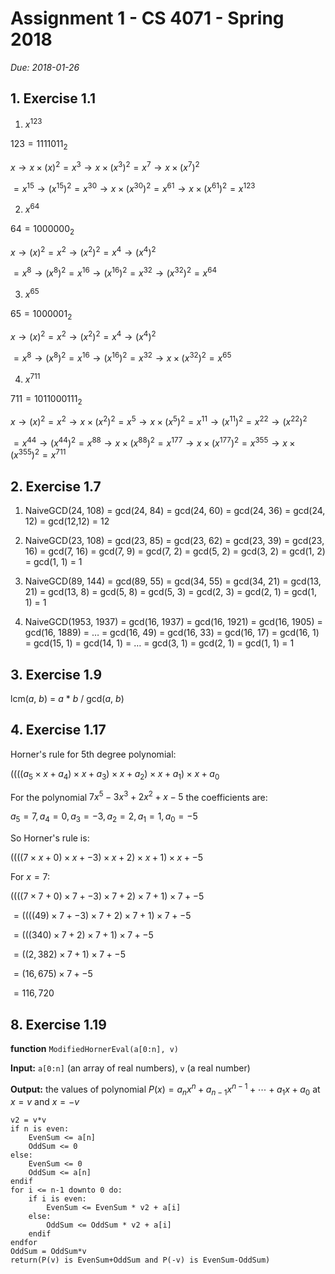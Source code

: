 # Assignment 1 - CS 4071 - Spring 2018

_Due: 2018-01-26_

## 1. Exercise 1.1

1. $x^{123}$

  $123 = 1111011_{2}$

  $x \rightarrow x \times (x)^{2} = x^{3} \rightarrow x \times (x^{3})^{2} = x^{7} \rightarrow x \times (x^{7})^{2}$

  $= x^{15} \rightarrow (x^{15})^{2} = x^{30} \rightarrow x \times (x^{30})^{2} = x^{61} \rightarrow x \times (x^{61})^{2} = x^{123}$

2. $x^{64}$

  $64 = 1000000_{2}$ 

  $x \rightarrow (x)^{2} = x^{2} \rightarrow (x^{2})^{2} = x^{4} \rightarrow (x^{4})^{2}$

  $= x^{8} \rightarrow (x^{8})^{2} = x^{16} \rightarrow (x^{16})^{2} = x^{32} \rightarrow (x^{32})^{2} = x^{64}$

3. $x^{65}$

  $65 = 1000001_{2}$

  $x \rightarrow (x)^{2} = x^{2} \rightarrow (x^{2})^{2} = x^{4} \rightarrow (x^{4})^{2}$

  $= x^{8} \rightarrow (x^{8})^{2} = x^{16} \rightarrow (x^{16})^{2} = x^{32} \rightarrow x \times (x^{32})^{2} = x^{65}$

4. $x^{711}$

  $711 = 1011000111_{2}$

  $x \rightarrow (x)^{2} = x^{2} \rightarrow x \times (x^{2})^{2} = x^{5} \rightarrow x \times (x^{5})^{2} = x^{11} \rightarrow (x^{11})^{2} = x^{22} \rightarrow (x^{22})^{2}$

  $= x^{44} \rightarrow (x^{44})^{2} = x^{88} \rightarrow x \times (x^{88})^{2} = x^{177} \rightarrow x \times (x^{177})^{2} = x^{355} \rightarrow x \times (x^{355})^{2} = x^{711}$


## 2. Exercise 1.7

1. NaiveGCD(24, 108) 
  = gcd(24, 84) = gcd(24, 60) = gcd(24, 36)
  = gcd(24, 12) = gcd(12,12) = 12

2. NaiveGCD(23, 108) 
  = gcd(23, 85) = gcd(23, 62) = gcd(23, 39)
  = gcd(23, 16) = gcd(7, 16) = gcd(7, 9) = gcd(7, 2)
  = gcd(5, 2) = gcd(3, 2) = gcd(1, 2) = gcd(1, 1) = 1

3. NaiveGCD(89, 144)
  = gcd(89, 55) = gcd(34, 55) = gcd(34, 21)
  = gcd(13, 21) = gcd(13, 8) = gcd(5, 8) = gcd(5, 3)
  = gcd(2, 3) = gcd(2, 1) = gcd(1, 1) = 1

4. NaiveGCD(1953, 1937)
  = gcd(16, 1937) = gcd(16, 1921) = gcd(16, 1905)
  = gcd(16, 1889) = … = gcd(16, 49) = gcd(16, 33) = gcd(16, 17) = gcd(16, 1)
  = gcd(15, 1) = gcd(14, 1) = … = gcd(3, 1) = gcd(2, 1) = gcd(1, 1) = 1

## 3. Exercise 1.9

lcm(_a_, _b_) = _a_ * _b_ / gcd(_a_, _b_)

## 4. Exercise 1.17

Horner's rule for 5th degree polynomial:

$((((a_{5} \times x + a_{4}) \times x + a_{3}) \times x + a_{2}) \times x + a_{1}) \times x + a_{0}$

For the polynomial $7x^{5} - 3x^{3} + 2x^{2} + x - 5$ the coefficients are:

$a_{5} = 7, a_{4} = 0, a_{3} = -3, a_{2} = 2, a_{1} = 1, a_0 = -5$

So Horner's rule is:

$((((7 \times x + 0) \times x + -3) \times x + 2) \times x + 1) \times x + -5$

For $x = 7$:

$((((7 \times 7 + 0) \times 7 + -3) \times 7 + 2) \times 7 + 1) \times 7 + -5$

$=((((49) \times 7 + -3) \times 7 + 2) \times 7 + 1) \times 7 + -5$

$=(((340) \times 7 + 2) \times 7 + 1) \times 7 + -5$

$=((2,382) \times 7 + 1) \times 7 + -5$

$=(16,675) \times 7 + -5$

$=116,720$

## 8. Exercise 1.19

**function** `ModifiedHornerEval(a[0:n], v)`

**Input:** `a[0:n]` (an array of real numbers), `v` (a real number)

**Output:** the values of polynomial $P(x)=a_{n}x^{n}+a_{n-1}x^{n-1}+\cdots+a_{1}x+a_{0}$ at $x = v$ and $x = -v$

```
v2 = v*v
if n is even:
	EvenSum <= a[n]
	OddSum <= 0
else:
	EvenSum <= 0
	OddSum <= a[n]
endif
for i <= n-1 downto 0 do:
	if i is even:
		EvenSum <= EvenSum * v2 + a[i]
	else:
		OddSum <= OddSum * v2 + a[i]
	endif
endfor
OddSum = OddSum*v
return(P(v) is EvenSum+OddSum and P(-v) is EvenSum-OddSum)
```

